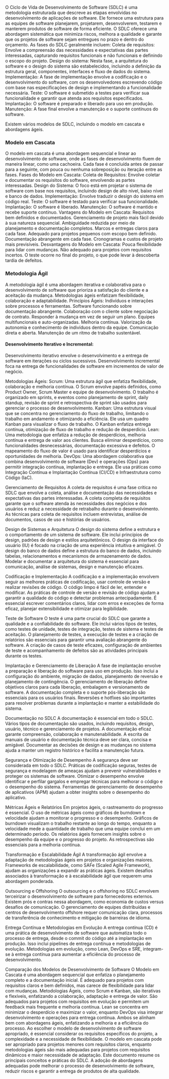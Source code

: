 O Ciclo de Vida de Desenvolvimento de Software (SDLC) é uma metodologia estruturada que descreve as etapas envolvidas no desenvolvimento de aplicações de software. Ele fornece uma estrutura para as equipes de software planejarem, projetarem, desenvolverem, testarem e manterem produtos de software de forma eficiente. O SDLC oferece uma abordagem sistemática que minimiza riscos, melhora a qualidade e garante que os projetos de software sejam entregues no prazo e dentro do orçamento. As fases do SDLC geralmente incluem:
Coleta de requisitos: Envolve a compreensão das necessidades e expectativas das partes interessadas, capturando requisitos funcionais e não funcionais e definindo o escopo do projeto.
Design do sistema: Nesta fase, a arquitetura do software e o design do sistema são estabelecidos, incluindo a definição da estrutura geral, componentes, interfaces e fluxo de dados do sistema.
Implementação: A fase de implementação envolve a codificação e o desenvolvimento do software, com os desenvolvedores escrevendo código com base nas especificações de design e implementando a funcionalidade necessária.
Teste: O software é submetido a testes para verificar sua funcionalidade e garantir que atenda aos requisitos especificados.
Implantação: O software é preparado e liberado para uso em produção.
Manutenção: A fase final envolve a manutenção e o suporte contínuos do software.

Existem vários modelos de SDLC, incluindo o modelo em cascata e abordagens ágeis.

### Modelo em Cascata
O modelo em cascata é uma abordagem sequencial e linear ao desenvolvimento de software, onde as fases de desenvolvimento fluem de maneira linear, como uma cachoeira. Cada fase é concluída antes de passar para a seguinte, com pouca ou nenhuma sobreposição ou iteração entre as fases.
Fases do Modelo em Cascata:
Coleta de Requisitos: Envolve coletar e documentar os requisitos do software, envolvendo as partes interessadas.
Design do Sistema: O foco está em projetar o sistema de software com base nos requisitos, incluindo design de alto nível, baixo nível e banco de dados.
Implementação: Envolve traduzir o design do sistema em código real.
Teste: O software é testado para verificar sua funcionalidade.
Implantação: O software é liberado.
Manutenção: O software é mantido e recebe suporte contínuo.
Vantagens do Modelo em Cascata:
Requisitos bem definidos e documentados.
Gerenciamento de projeto mais fácil devido à sua natureza sequencial.
Ambiguidade reduzida por meio de planejamento e documentação completos.
Marcos e entregas claros para cada fase.
Adequado para projetos pequenos com escopo bem definido.
Documentação abrangente em cada fase.
Cronogramas e custos de projeto mais previsíveis.
Desvantagens do Modelo em Cascata:
Pouca flexibilidade para lidar com mudanças.
Não adequado para projetos com requisitos incertos.
O teste ocorre no final do projeto, o que pode levar à descoberta tardia de defeitos.

### Metodologia Ágil
A metodologia ágil é uma abordagem iterativa e colaborativa para o desenvolvimento de software que prioriza a satisfação do cliente e a aceitação da mudança. Metodologias ágeis enfatizam flexibilidade, colaboração e adaptabilidade.
Princípios Ágeis:
Indivíduos e interações sobre processos e ferramentas.
Software funcionando sobre documentação abrangente.
Colaboração com o cliente sobre negociação de contrato.
Responder à mudança em vez de seguir um plano.
Equipes multifuncionais e auto-organizadas.
Melhoria contínua.
Valorização da autonomia e conhecimento de indivíduos dentro da equipe.
Comunicação direta e aberta.
Manutenção de um ritmo de trabalho sustentável.

#### Desenvolvimento Iterativo e Incremental:
Desenvolvimento iterativo envolve o desenvolvimento e a entrega de software em iterações ou ciclos sucessivos.
Desenvolvimento incremental foca na entrega de funcionalidades de software em incrementos de valor de negócio.


Metodologias Ágeis:
Scrum: Uma estrutura ágil que enfatiza flexibilidade, colaboração e melhoria contínua. O Scrum envolve papéis definidos, como Product Owner, Scrum Master e equipe de desenvolvimento. O trabalho é organizado em sprints, e eventos como planejamento de sprint, daily standup, revisão de sprint e retrospectiva de sprint são usados para gerenciar o processo de desenvolvimento.
Kanban: Uma estrutura visual que se concentra no gerenciamento do fluxo de trabalho, limitando o trabalho em andamento e otimizando a eficiência. Ele usa um quadro Kanban para visualizar o fluxo de trabalho. O Kanban enfatiza entrega contínua, otimização de fluxo de trabalho e redução de desperdício.
Lean: Uma metodologia que enfatiza a redução de desperdícios, melhoria contínua e entrega de valor aos clientes. Busca eliminar desperdícios, como funcionalidades desnecessárias, documentação excessiva e defeitos. O mapeamento do fluxo de valor é usado para identificar desperdícios e oportunidades de melhoria.
DevOps: Uma abordagem colaborativa que combina desenvolvimento de software (Dev) e operações (Ops) para permitir integração contínua, implantação e entrega. Ele usa práticas como Integração Contínua e Implantação Contínua (CI/CD) e Infraestrutura como Código (IaC).

Gerenciamento de Requisitos
A coleta de requisitos é uma fase crítica no SDLC que envolve a coleta, análise e documentação das necessidades e expectativas das partes interessadas. A coleta completa de requisitos garante que o software atenda às necessidades dos negócios e dos usuários e reduz a necessidade de retrabalho durante o desenvolvimento. As técnicas para coleta de requisitos incluem entrevistas, análise de documentos, casos de uso e histórias de usuários.

Design de Sistemas e Arquitetura
O design do sistema define a estrutura e o comportamento de um sistema de software. Ele inclui princípios de design, padrões de design e estilos arquitetônicos. O design da interface do usuário (IU) é focado na criação de uma experiência intuitiva e amigável. O design do banco de dados define a estrutura do banco de dados, incluindo tabelas, relacionamentos e mecanismos de armazenamento de dados. Modelar e documentar a arquitetura do sistema é essencial para comunicação, análise de sistemas, design e manutenção eficazes.

Codificação e Implementação
A codificação e a implementação envolvem seguir as melhores práticas de codificação, usar controle de versão e realizar revisões de código. O código limpo é fácil de ler, entender e modificar. As práticas de controle de versão e revisão de código ajudam a garantir a qualidade do código e detectar problemas antecipadamente. É essencial escrever comentários claros, lidar com erros e exceções de forma eficaz, planejar extensibilidade e otimizar para legibilidade.

Teste de Software
O teste é uma parte crucial do SDLC que garante a qualidade e a confiabilidade do software. Ele inclui vários tipos de testes, como testes de unidade, testes de integração, testes de sistema e testes de aceitação. O planejamento de testes, a execução de testes e a criação de relatórios são essenciais para garantir uma avaliação abrangente do software. A criação de casos de teste eficazes, configuração de ambientes de teste e acompanhamento de defeitos são as atividades principais durante os testes.

Implantação e Gerenciamento de Liberação
A fase de implantação envolve a preparação e liberação do software para uso em produção. Isso inclui a configuração do ambiente, migração de dados, planejamento de reversão e planejamento de contingência. O gerenciamento de liberação define objetivos claros para cada liberação, embalagem e versionamento de software. A documentação completa e o suporte pós-liberação são essenciais para os usuários finais. Reversões e hotfixes são importantes para resolver problemas durante a implantação e manter a estabilidade do sistema.

Documentação no SDLC
A documentação é essencial em todo o SDLC. Vários tipos de documentação são usados, incluindo requisitos, design, usuário, técnico e gerenciamento de projetos. A documentação eficaz garante compreensão, colaboração e manutenabilidade. A escrita de manuais de usuário e documentação técnica deve ser clara, concisa e amigável. Documentar as decisões de design e as mudanças no sistema ajuda a manter um registro histórico e facilita a manutenção futura.

Segurança e Otimização de Desempenho
A segurança deve ser considerada em todo o SDLC. Práticas de codificação seguras, testes de segurança e modelagem de ameaças ajudam a prevenir vulnerabilidades e proteger os sistemas de software. Otimizar o desempenho envolve identificar e perfilar gargalos e empregar técnicas para melhorar o código e o desempenho do sistema. Ferramentas de gerenciamento de desempenho de aplicativos (APM) ajudam a obter insights sobre o desempenho do aplicativo.

Métricas Ágeis e Relatórios
Em projetos ágeis, o rastreamento do progresso é essencial. O uso de métricas ágeis como gráficos de burndown e velocidade ajudam a monitorar o progresso e o desempenho. Gráficos de burndown visualizam o trabalho restante ao longo do tempo, enquanto a velocidade mede a quantidade de trabalho que uma equipe conclui em um determinado período. Os relatórios ágeis fornecem insights sobre o desempenho da equipe e o progresso do projeto. As retrospectivas são essenciais para a melhoria contínua.

Transformação e Escalabilidade Ágil
A transformação ágil envolve a adaptação de metodologias ágeis em projetos e organizações maiores. Frameworks de escalabilidade, como SAFe (Scaled Agile Framework), ajudam as organizações a expandir as práticas ágeis. Existem desafios associados à transformação e à escalabilidade ágil que requerem uma abordagem ponderada.

Outsourcing e Offshoring
O outsourcing e o offshoring no SDLC envolvem terceirizar o desenvolvimento de software para fornecedores externos. Existem prós e contras nessa abordagem, como economia de custos versus desafios de comunicação. O gerenciamento de equipes distribuídas e centros de desenvolvimento offshore requer comunicação clara, processos de transferência de conhecimento e mitigação de barreiras de idioma.

Entrega Contínua e Metodologias em Evolução
A entrega contínua (CD) é uma prática de desenvolvimento de software que automatiza todo o processo de entrega, desde o commit do código até a implantação em produção. Isso inclui pipelines de entrega contínua e metodologias de evolução. Metodologias em evolução, como Lean, DevOps e SRE, integram-se à entrega contínua para aumentar a eficiência do processo de desenvolvimento.

Comparação dos Modelos de Desenvolvimento de Software
O Modelo em Cascata é uma abordagem sequencial que enfatiza o planejamento completo e a documentação inicial. É adequado para projetos com requisitos claros e bem definidos, mas carece de flexibilidade para lidar com mudanças.
Metodologias Ágeis, como Scrum e Kanban, são iterativas e flexíveis, enfatizando a colaboração, adaptação e entrega de valor. São adequados para projetos com requisitos em evolução e permitem um feedback mais frequente e melhoria contínua.
Lean se concentra em minimizar o desperdício e maximizar o valor, enquanto DevOps visa integrar desenvolvimento e operações para entrega contínua. Ambos se alinham bem com abordagens ágeis, enfatizando a melhoria e a eficiência do processo.
Ao escolher o modelo de desenvolvimento de software apropriado, é essencial considerar os requisitos específicos do projeto, a complexidade e a necessidade de flexibilidade. O modelo em cascata pode ser apropriado para projetos menores com requisitos claros, enquanto metodologias ágeis são mais adequadas para projetos com requisitos dinâmicos e maior necessidade de adaptação.
Este documento resume os principais conceitos e práticas do SDLC. A adoção de abordagens adequadas pode melhorar o processo de desenvolvimento de software, reduzir riscos e garantir a entrega de produtos de alta qualidade.
